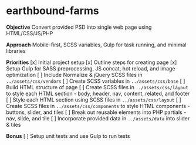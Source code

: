 # earthbound-farms

**Objective**
Convert provided PSD into single web page using HTML/CSS/JS/PHP

**Approach**
Mobile-first, SCSS variables, Gulp for task running, and minimal libraries

**Priorities**
[x] Initial project setup
[x] Outline steps for creating page
[x] Setup Gulp for SASS preprocessing, JS concat, hot reload, and image optimization
[ ] Include Normalize & jQuery SCSS files in `../assets/css/vendors`
[ ] Create SCSS variables in `../assets/css/base`
[ ] Build HTML structure of page
[ ] Create SCSS files in `../assets/css/layout` to style each HTML section - body, header, nav, content, related, and footer
[ ] Style each HTML section using SCSS files in `../assets/css/layout`
[ ] Create SCSS files in `../assets/css/components` to style HTML components - buttons, slider, and tiles
[ ] Break out reusable elements into PHP partials - nav, slide, and tile
[ ] Incorporate provided data in `../assets/data` into slider & tiles

**Bonus**
[ ] Setup unit tests and use Gulp to run tests
